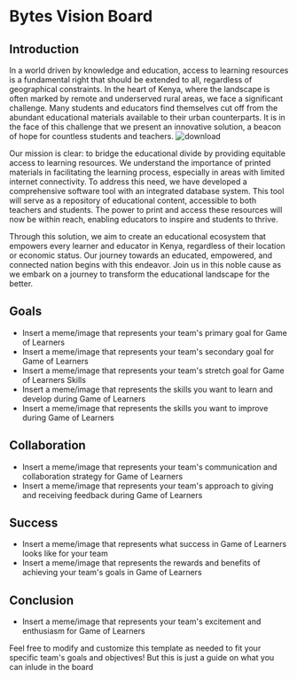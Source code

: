 # Bytes Vision Board

## Introduction
In a world driven by knowledge and education, access to learning resources is a fundamental right that should be extended to all, regardless of geographical constraints. In the heart of Kenya, where the landscape is often marked by remote and underserved rural areas, we face a significant challenge. Many students and educators find themselves cut off from the abundant educational materials available to their urban counterparts. It is in the face of this challenge that we present an innovative solution, a beacon of hope for countless students and teachers.
![download](https://github.com/Quingsley/bug-free-chainsaw/assets/82706283/3f15f0a4-4aa3-436d-b115-5d358eb18c36)

Our mission is clear: to bridge the educational divide by providing equitable access to learning resources. We understand the importance of printed materials in facilitating the learning process, especially in areas with limited internet connectivity. To address this need, we have developed a comprehensive software tool with an integrated database system. This tool will serve as a repository of educational content, accessible to both teachers and students. The power to print and access these resources will now be within reach, enabling educators to inspire and students to thrive.

Through this solution, we aim to create an educational ecosystem that empowers every learner and educator in Kenya, regardless of their location or economic status. Our journey towards an educated, empowered, and connected nation begins with this endeavor. Join us in this noble cause as we embark on a journey to transform the educational landscape for the better.

## Goals
- Insert a meme/image that represents your team's primary goal for Game of Learners
- Insert a meme/image that represents your team's secondary goal for Game of Learners
- Insert a meme/image that represents your team's stretch goal for Game of Learners
Skills
- Insert a meme/image that represents the skills you want to learn and develop during Game of Learners
- Insert a meme/image that represents the skills you want to improve during Game of Learners

## Collaboration
- Insert a meme/image that represents your team's communication and collaboration strategy for Game of Learners
- Insert a meme/image that represents your team's approach to giving and receiving feedback during Game of Learners

## Success
- Insert a meme/image that represents what success in Game of Learners looks like for your team
- Insert a meme/image that represents the rewards and benefits of achieving your team's goals in Game of Learners

## Conclusion
- Insert a meme/image that represents your team's excitement and enthusiasm for Game of Learners

Feel free to modify and customize this template as needed to fit your specific team's goals and objectives! But this is just a guide on what you can inlude in the board
